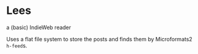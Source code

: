 # Lees
a (basic) IndieWeb reader

Uses a flat file system to store the posts and finds them by Microformats2 `h-feed`s.
